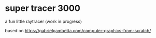 # super tracer 3000

a fun little raytracer (work in progress)

based on <https://gabrielgambetta.com/computer-graphics-from-scratch/>
